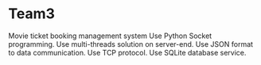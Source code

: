 # Team3
Movie ticket booking management system
Use Python Socket programming.
Use multi-threads solution on server-end.
Use JSON format to data communication.
Use TCP protocol.
Use SQLite database service.
